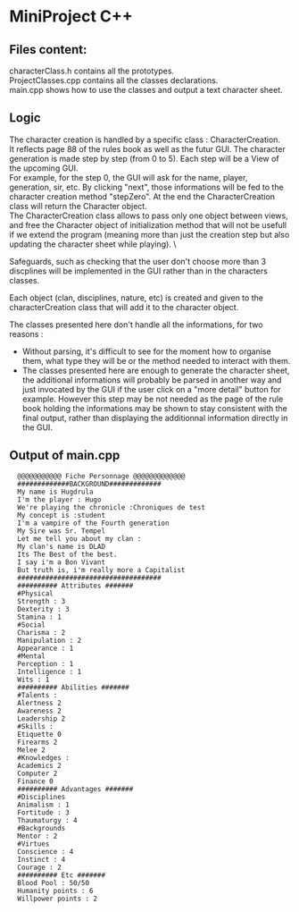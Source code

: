 # MiniProject C++ 

## Files content:
characterClass.h contains all the prototypes.  
ProjectClasses.cpp contains all the classes declarations.  
main.cpp shows how to use the classes and output a text character sheet.  

## Logic 
The character creation is handled by a specific class : CharacterCreation.  
It reflects page 88 of the rules book as well as the futur GUI. 
The character generation is made step by step (from 0 to 5). Each step will be a View of the upcoming GUI.  
For example, for the step 0, the GUI will ask for the name, player, generation, sir, etc. By clicking "next", those informations
will be fed to the character creation method "stepZero". 
At the end the CharacterCreation class will return the Character object.  
The CharacterCreation class allows to pass only one object between views, and free the Character object of initialization method 
that will not be usefull if we extend the program (meaning more than just the creation step but also updating the character sheet while playing).
\

Safeguards, such as checking that the user don't choose more than 3 discplines will be implemented in the GUI rather 
than in the characters classes.

Each object (clan, disciplines, nature, etc) is created and given to the characterCreation class that will add it to the 
character object.  

The classes presented here don't handle all the informations, for two reasons : 
- Without parsing, it's difficult to see for the moment how to organise them, what type they will be or the method needed to interact with them. 
- The classes presented here are enough to generate the character sheet, the additional informations will probably be parsed in another way and 
just invocated by the GUI if the user click on a "more detail" button for example. However this step may be not needed as the page of the rule book 
holding the informations may be shown to stay consistent with the final output, rather than displaying the additionnal information directly in the GUI.   



## Output of main.cpp
```
  @@@@@@@@@@@ Fiche Personnage @@@@@@@@@@@@@
  #############BACKGROUND#############
  My name is Hugdrula
  I'm the player : Hugo
  We're playing the chronicle :Chroniques de test
  My concept is :student
  I'm a vampire of the Fourth generation
  My Sire was Sr. Tempel
  Let me tell you about my clan :
  My clan's name is DLAD
  Its The Best of the best.
  I say i'm a Bon Vivant
  But truth is, i'm really more a Capitalist
  ####################################
  ########## Attributes #######
  #Physical 
  Strength : 3
  Dexterity : 3
  Stamina : 1
  #Social
  Charisma : 2
  Manipulation : 2
  Appearance : 1
  #Mental 
  Perception : 1
  Intelligence : 1
  Wits : 1
  ########## Abilities #######
  #Talents :
  Alertness 2
  Awareness 2
  Leadership 2
  #Skills :
  Etiquette 0
  Firearms 2
  Melee 2
  #Knowledges :
  Academics 2
  Computer 2
  Finance 0
  ########## Advantages #######
  #Disciplines
  Animalism : 1
  Fortitude : 3
  Thaumaturgy : 4
  #Backgrounds
  Mentor : 2
  #Virtues
  Conscience : 4
  Instinct : 4
  Courage : 2
  ########## Etc #######
  Blood Pool : 50/50
  Humanity points : 6
  Willpower points : 2
```